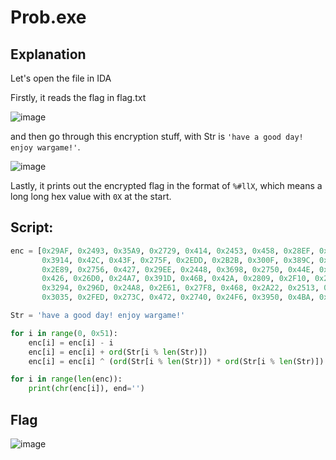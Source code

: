 # Prob.exe

## Explanation

Let's open the file in IDA

Firstly, it reads the flag in flag.txt

![image](https://github.com/san601/CTF_Archive/assets/144963803/7d19079b-79ac-4770-8659-9b0cae2195b1)

and then go through this encryption stuff, with Str is ```'have a good day! enjoy wargame!'```.

![image](https://github.com/san601/CTF_Archive/assets/144963803/360286c6-a317-465b-8f67-8f16ee531e71)

Lastly, it prints out the encrypted flag in the format of ```%#llX```, which means a long long hex value with ```0X``` at the start.

## Script:

```python
enc = [0x29AF, 0x2493, 0x35A9, 0x2729, 0x414, 0x2453, 0x458, 0x28EF, 0x2F9E, 0x2FFC, 0x26D0, 0x467, 0x26EB, 0x2439,
       0x3914, 0x42C, 0x43F, 0x275F, 0x2EDD, 0x2B2B, 0x300F, 0x389C, 0x41D, 0x36A6, 0x2474, 0x3229, 0x2979, 0x24A9,
       0x2E89, 0x2756, 0x427, 0x29EE, 0x2448, 0x3698, 0x2750, 0x44E, 0x247D, 0x41F, 0x2967, 0x302F, 0x2FCF, 0x26CD,
       0x426, 0x26D0, 0x24A7, 0x391D, 0x46B, 0x42A, 0x2809, 0x2F10, 0x2BF7, 0x302B, 0x3912, 0x416, 0x3771, 0x24A3,
       0x3294, 0x296D, 0x24A8, 0x2E61, 0x27F8, 0x468, 0x2A22, 0x2513, 0x365C, 0x2805, 0x495, 0x2512, 0x497, 0x296C,
       0x3035, 0x2FED, 0x273C, 0x472, 0x2740, 0x24F6, 0x3950, 0x4BA, 0x47C, 0x2812, 0x2F76]

Str = 'have a good day! enjoy wargame!'

for i in range(0, 0x51):
    enc[i] = enc[i] - i                                                      # v4 -> v3
    enc[i] = enc[i] + ord(Str[i % len(Str)])                                 # v3 -> v2
    enc[i] = enc[i] ^ (ord(Str[i % len(Str)]) * ord(Str[i % len(Str)]) + i)  # v2 -> v1

for i in range(len(enc)):
    print(chr(enc[i]), end='')
```

## Flag

![image](https://github.com/san601/CTF_Archive/assets/144963803/74c7020c-b9b2-4721-b190-87f8fba6723f)


